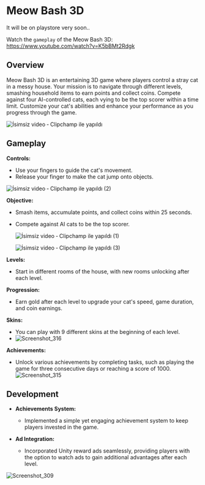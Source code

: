 # Meow Bash 3D

It will be on playstore very soon..

Watch the `gameplay` of the Meow Bash 3D:  https://www.youtube.com/watch?v=K5bBMt2Rdgk

## Overview
Meow Bash 3D is an entertaining 3D game where players control a stray cat in a messy house. Your mission is to navigate through different levels, smashing household items to earn points and collect coins. Compete against four AI-controlled cats, each vying to be the top scorer within a time limit. Customize your cat's abilities and enhance your performance as you 
progress through the game.

![İsimsiz video ‐ Clipchamp ile yapıldı](https://github.com/atakandll/Meow-Bash/assets/130579265/737eb23d-6a62-4fbc-a388-d58095c6111e)

## Gameplay

 **Controls:**
  - Use your fingers to guide the cat's movement.
  - Release your finger to make the cat jump onto objects.
    
   ![İsimsiz video ‐ Clipchamp ile yapıldı (2)](https://github.com/atakandll/Meow-Bash/assets/130579265/997a5ba2-a089-4772-a192-f0e18b3b0dea)

  
 **Objective:**
  - Smash items, accumulate points, and collect coins within 25 seconds.
  - Compete against AI cats to be the top scorer.

    ![İsimsiz video ‐ Clipchamp ile yapıldı (1)](https://github.com/atakandll/Meow-Bash/assets/130579265/2c5ae9ec-f93b-42e9-a5e9-c31df473cde3)
    
    ![İsimsiz video ‐ Clipchamp ile yapıldı (3)](https://github.com/atakandll/Meow-Bash/assets/130579265/c24b0a96-31ca-4c40-a9a0-a5cb8c4a7df9)



 **Levels:**
  - Start in different rooms of the house, with new rooms unlocking after each level.
  
 **Progression:**
  - Earn gold after each level to upgrade your cat's speed, game duration, and coin earnings.
    
  **Skins:**
  - You can play with 9 different skins at the beginning of each level.
  - ![Screenshot_316](https://github.com/atakandll/Meow-Bash/assets/130579265/be7ba00a-8632-4ce6-9865-de79b9879fe9)


  

 **Achievements:**
  - Unlock various achievements by completing tasks, such as playing the game for three consecutive days or reaching a score of 1000.
   ![Screenshot_315](https://github.com/atakandll/Meow-Bash/assets/130579265/f913a609-c332-47d4-b8a6-da664be6f887)


## Development

- **Achievements System:**
  - Implemented a simple yet engaging achievement system to keep players invested in the game.

- **Ad Integration:**
  - Incorporated Unity reward ads seamlessly, providing players with the option to watch ads to gain additional advantages after each level.
    
 ![Screenshot_309](https://github.com/atakandll/Meow-Bash/assets/130579265/28bdca72-94d0-4952-9056-93dd1a694423)

  

